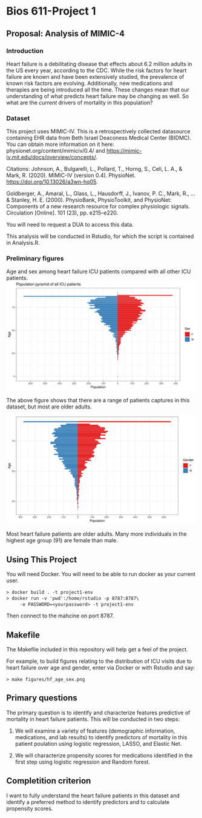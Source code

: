 Bios 611-Project 1
================

Proposal: Analysis of MIMIC-4
-----------------------------

### Introduction
Heart failure is a debilitating disease that effects about 6.2 million adults in the US every year, 
according to the CDC. While the risk factors for heart failure are known and have been extensively 
studied, the prevalence of known risk factors are evolving. Additionally, new medications and therapies 
are being introduced all the time. These changes mean that our understanding of what predicts heart 
failure may be changing as well. So what are the *current* drivers of mortality in this population? 

### Dataset
This project uses MIMIC-IV. This is a retrospectively collected datasource containing EHR data from 
Beth Israel Deaconess Medical Center (BIDMC). 
You can obtain more information on it here: physionet.org/content/mimiciv/0.4/
and https://mimic-iv.mit.edu/docs/overview/concepts/.

Citations:
Johnson, A., Bulgarelli, L., Pollard, T., Horng, S., Celi, L. A., & Mark, R. (2020). MIMIC-IV (version 0.4). 
PhysioNet. https://doi.org/10.13026/a3wn-hq05.

Goldberger, A., Amaral, L., Glass, L., Hausdorff, J., Ivanov, P. C., Mark, R., ... & Stanley, H. E. (2000). 
PhysioBank, PhysioToolkit, and PhysioNet: Components of a new research resource for complex 
physiologic signals. Circulation [Online]. 101 (23), pp. e215–e220.

You will need to request a DUA to access this data. 


This analysis will be conducted in Rstudio, for which the script is contained in Analysis.R.

### Preliminary figures
Age and sex among heart failure ICU patients compared with all other ICU patients.
![](assets/all_age_sex.png)

The above figure shows that there are a range of patients captures in this dataset, but most
are older adults.

![](assets/hf_age_sex.png)

Most heart failure patients are older adults. Many more individuals in the highest age group (91) are female
than male.

Using This Project
------------------
You will need Docker. You will need to be able to run docker as your current user.

	> docker build . -t project1-env
	> docker run -v 'pwd':/home/rstudio -p 8787:8787\
		 -e PASSWORD=<yourpassword> -t project1-env

Then connect to the mahcine on port 8787.

Makefile
--------
The Makefile included in this repository will help get a feel of the project. 

For example, to build figures relating to the distribution of ICU visits due to heart failure over 
age and gender, enter via Docker or with Rstudio and say:

	> make figures/hf_age_sex.png

Primary questions
-----------------
The primary question is to identify and characterize features predictive of mortality in heart failure 
patients. This will be conducted in two steps: 

1) We will examine a variety of features (demographic information, medications, and lab results) to 
identify predictors of mortality in this patient poulation using logistic regression, LASSO, 
and Elastic Net.

2) We will characterize propensity scores for medications identified in the first step using logistic 
regression and Random forest. 


Completition criterion
----------------------
I want to fully understand the heart failure patients in this dataset and identify a preferred method 
to identify predictors and to calculate propensity scores.
